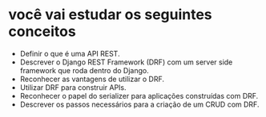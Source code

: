 # você vai estudar os seguintes conceitos

- Definir o que é uma API REST.
- Descrever o Django REST Framework (DRF) com um server side framework que roda dentro do Django.
- Reconhecer as vantagens de utilizar o DRF.
- Utilizar DRF para construir APIs.
- Reconhecer o papel do serializer para aplicações construídas com DRF.
- Descrever os passos necessários para a criação de um CRUD com DRF.
